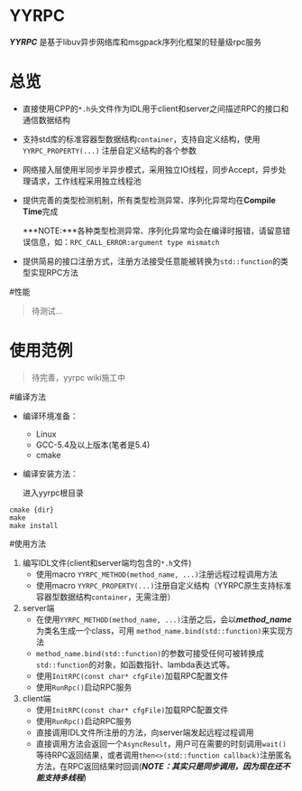 
# YYRPC
***YYRPC***  是基于libuv异步网络库和msgpack序列化框架的轻量级rpc服务

# 总览
- 直接使用CPP的`*.h`头文件作为IDL用于client和server之间描述RPC的接口和通信数据结构
- 支持std库的标准容器型数据结构`container`，支持自定义结构，使用 `YYRPC_PROPERTY(...)` 注册自定义结构的各个参数
- 网络接入层使用半同步半异步模式，采用独立IO线程，同步Accept，异步处理请求，工作线程采用独立线程池
- 提供完善的类型检测机制，所有类型检测异常、序列化异常均在**Compile Time**完成

    ***NOTE:***各种类型检测异常、序列化异常均会在编译时报错，请留意错误信息，如：`RPC_CALL_ERROR:argument type mismatch`
- 提供简易的接口注册方式，注册方法接受任意能被转换为`std::function`的类型实现RPC方法

#性能

> 待测试...

# 使用范例
> 待完善，yyrpc wiki施工中

#编译方法

- 编译环境准备：

	- Linux
	- GCC-5.4及以上版本(笔者是5.4)
	- cmake

- 编译安装方法：

	进入yyrpc根目录
```
cmake {dir}
make
make install
```
#使用方法
1. 编写IDL文件(client和server端均包含的`*.h`文件)
	- 使用macro `YYRPC_METHOD(method_name, ...)`注册远程过程调用方法
	- 使用macro `YYRPC_PROPERTY(...)`注册自定义结构（YYRPC原生支持标准容器型数据结构`container`，无需注册） 
2. server端
	- 在使用`YYRPC_METHOD(method_name, ...)`注册之后，会以***method_name***为类名生成一个class，可用
	  `method_name.bind(std::function)`来实现方法
	- `method_name.bind(std::function)`的参数可接受任何可被转换成`std::function`的对象，如函数指针、lambda表达式等。
	- 使用`InitRPC(const char* cfgFile)`加载RPC配置文件
	- 使用`RunRpc()`启动RPC服务
3. client端
	- 使用`InitRPC(const char* cfgFile)`加载RPC配置文件
	- 使用`RunRpc()`启动RPC服务
	- 直接调用IDL文件所注册的方法，向server端发起远程过程调用
	- 直接调用方法会返回一个`AsyncResult`，用户可在需要的时刻调用`wait()`等待RPC返回结果，或者调用`then<>(std::function callback)`注册匿名方法，在RPC返回结果时回调(***NOTE：其实只是同步调用，因为现在还不能支持多线程***)


